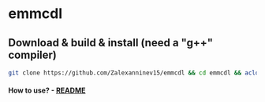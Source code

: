 # emmcdl

## Download & build & install (need a "g++" compiler)
```bash
git clone https://github.com/Zalexanninev15/emmcdl && cd emmcdl && aclocal && autoconf && automake --add-missing && ./configure && make && sudo cp emmcdl /usr/bin/emmcdl && cd .. && rm -rf emmcdl
```
#### How to use? - [README](https://github.com/Zalexanninev15/emmcdl/blob/master/README)
